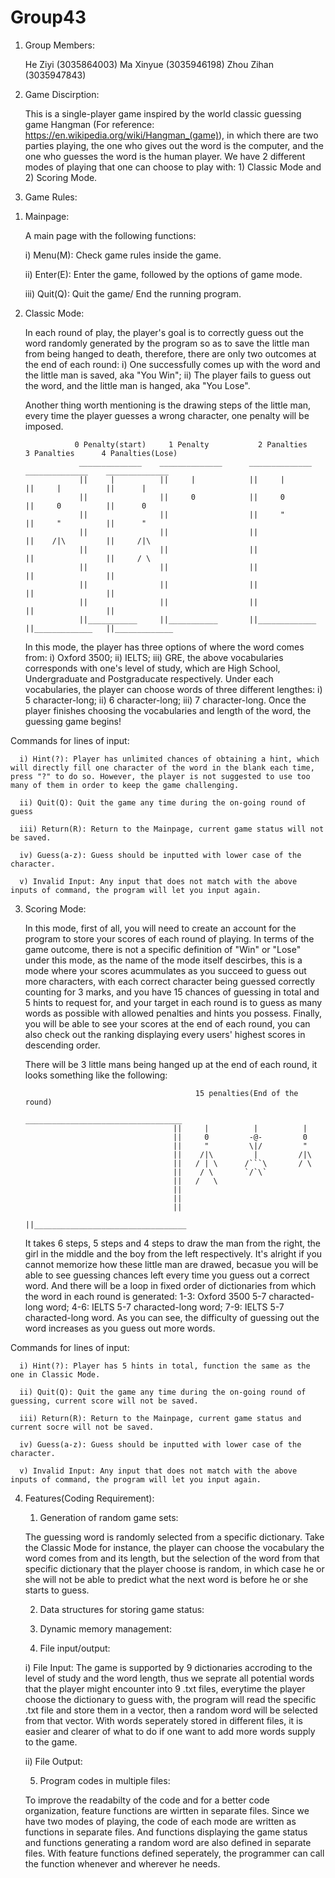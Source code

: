 # Group43

1. Group Members:

    He Ziyi (3035864003)
    Ma Xinyue (3035946198)
    Zhou Zihan (3035947843)

2. Game Discirption:

    This is a single-player game inspired by the world classic guessing game Hangman (For reference: https://en.wikipedia.org/wiki/Hangman_(game)), in which there are two parties playing, the one who gives out the word is the computer, and the one who guesses the word is the human player. We have 2 different modes of playing that one can choose to play with: 1) Classic Mode and 2) Scoring Mode.

3. Game Rules:

  1) Mainpage:

      A main page with the following functions:

      i) Menu(M): Check game rules inside the game.

      ii) Enter(E): Enter the game, followed by the options of game mode.

      iii) Quit(Q): Quit the game/ End the running program.

  
  2) Classic Mode:

     In each round of play, the player's goal is to correctly guess out the word randomly generated by the program so as to save the little man from being hanged to death, therefore, there are only two outcomes at the end of each round: i) One successfully comes up with the word and the little man is saved, aka "You Win"; ii) The player fails to guess out the word, and the little man is hanged, aka "You Lose".
     
     Another thing worth mentioning is the drawing steps of the little man, every time the player guesses a wrong character, one penalty will be imposed.
     
                    0 Penalty(start)     1 Penalty           2 Panalties       3 Panalties      4 Panalties(Lose)
                     ______________    ______________      ______________     ______________    ______________
                     ||     |          ||     |            ||     |           ||     |          ||      |
                     ||                ||     0            ||     0           ||     0          ||      0
                     ||                ||                  ||     "           ||     "          ||      "
                     ||                ||                  ||                 ||    /|\         ||     /|\
                     ||                ||                  ||                 ||                ||     / \
                     ||                ||                  ||                 ||                ||
                     ||                ||                  ||                 ||                ||
                     ||                ||                  ||                 ||                ||
                     ||___________     ||___________       ||_____________    ||_____________   ||_____________ 

     In this mode, the player has three options of where the word comes from: i) Oxford 3500; ii) IELTS; iii) GRE, the above vocabularies corresponds with one's level of study, which are High School, Undergraduate and Postgraducate respectively. Under each vocabularies, the player can choose words of three different lengthes: i) 5 character-long; ii) 6 character-long; iii) 7 character-long. Once the player finishes choosing the vocabularies and length of the word, the guessing game begins!

Commands for lines of input:

      i) Hint(?): Player has unlimited chances of obtaining a hint, which will directly fill one character of the word in the blank each time, press "?" to do so. However, the player is not suggested to use too many of them in order to keep the game challenging.
      
      ii) Quit(Q): Quit the game any time during the on-going round of guess

      iii) Return(R): Return to the Mainpage, current game status will not be saved.

      iv) Guess(a-z): Guess should be inputted with lower case of the character.

      v) Invalid Input: Any input that does not match with the above inputs of command, the program will let you input again.
      
   
   3) Scoring Mode:

      In this mode, first of all, you will need to create an account for the program to store your scores of each round of playing. In terms of the game outcome, there is not a specific definition of "Win" or "Lose" under this mode, as the name of the mode itself descirbes, this is a mode where your scores acummulates as you succeed to guess out more characters, with each correct character being guessed correctly counting for 3 marks, and you have 15 chances of guessing in total and 5 hints to request for, and your target in each round is to guess as many words as possible with allowed penalties and hints you possess. Finally, you will be able to see your scores at the end of each round, you can also check out the ranking displaying every users' highest scores in descending order.

       There will be 3 little mans being hanged up at the end of each round, it looks something like the following:
       
                                                15 penalties(End of the round)
                                            ___________________________________ 
                                           ||     |          |          |      
                                           ||     0         -@-         0      
                                           ||     "         \|/         "    
                                           ||    /|\         |         /|\    
                                           ||   / | \      /```\       / \   
                                           ||    / \       `/`\`              
                                           ||   /   \                          
                                           ||                                  
                                           ||                                  
                                           ||                                  
                                           ||__________________________________
        
        It takes 6 steps, 5 steps and 4 steps to draw the man from the right, the girl in the middle and the boy from the left respectively. It's alright if you cannot memorize how these little man are drawed, becasue you will be able to see guessing chances left every time you guess out a correct word. And there will be a loop in fixed order of dictionaries from which the word in each round is generated: 1-3: Oxford 3500 5-7 characted-long word; 4-6: IELTS 5-7 characted-long word; 7-9: IELTS 5-7 characted-long word. As you can see, the difficulty of guessing out the word increases as you guess out more words.     
        
Commands for lines of input:

      i) Hint(?): Player has 5 hints in total, function the same as the one in Classic Mode.
      
      ii) Quit(Q): Quit the game any time during the on-going round of guessing, current score will not be saved.

      iii) Return(R): Return to the Mainpage, current game status and current socre will not be saved.

      iv) Guess(a-z): Guess should be inputted with lower case of the character.
      
      v) Invalid Input: Any input that does not match with the above inputs of command, the program will let you input again.
      
4. Features(Coding Requirement):
    
    1) Generation of random game sets: 
    
    The guessing word is randomly selected from a specific dictionary. Take the Classic Mode for instance, the player can choose the vocabulary the word comes from and its length, but the selection of the word from that specific dictionary that the player choose is random, in which case he or she will not be able to predict what the next word is before he or she starts to guess.
    
    2) Data structures for storing game status:
    
    3) Dynamic memory management:
    
    4) File input/output:
    
    i) File Input: The game is supported by 9 dictionaries accroding to the level of study and the word length, thus we seprate all potential words that the player might encounter into 9 .txt files, everytime the player choose the dictionary to guess with, the program will read the specific .txt file and store them in a vector, then a random word will be selected from that vector. With words seperately stored in different files, it is easier and clearer of what to do if one want to add more words supply to the game.
    
    ii) File Output:
    
    5) Program codes in multiple files:

    To improve the readabilty of the code and for a better code organization, feature functions are wirtten in separate files. Since we have two modes of playing, the code of each mode are written as functions in separate files. And functions displaying the game status and functions generating a random word are also defined in separate files. With feature functions defined seperately, the programmer can call the function whenever and wherever he needs.
